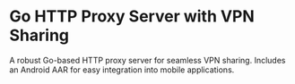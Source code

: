 # Go HTTP Proxy Server with VPN Sharing
 A robust Go-based HTTP proxy server for seamless VPN sharing. Includes an Android AAR for easy integration into mobile applications.
